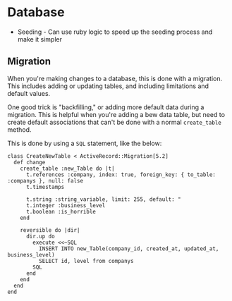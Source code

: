# Database

* Seeding - Can use ruby logic to speed up the seeding process and make it simpler

## Migration

When you're making changes to a database, this is done with a migration. This includes adding or updating tables, and including limitations and default values.

One good trick is "backfilling," or adding more default data during a migration. This is helpful when you're adding a bew data table, but need to create default associations that can't be done with a normal `create_table` method.

This is done by using a `SQL` statement, like the below:

```
class CreateNewTable < ActiveRecord::Migration[5.2]
  def change
    create_table :new_Table do |t|
      t.references :company, index: true, foreign_key: { to_table: :companys }, null: false
      t.timestamps

      t.string :string_variable, limit: 255, default: "
      t.integer :business_level
      t.boolean :is_horrible
    end

    reversible do |dir|
      dir.up do
        execute <<~SQL
          INSERT INTO new_Table(company_id, created_at, updated_at, business_level)
          SELECT id, level from companys
        SQL
      end
    end
  end
end
```
